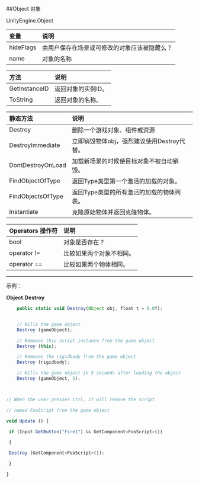 ##Object 对象

UnityEngine.Object

|变量|说明|
|:--|:--|
|hideFlags|由用户保存在场景或可修改的对象应该被隐藏么？|
|name|对象的名称|


|方法|说明|
|:--|:--|
|GetInstanceID|返回对象的实例ID。|
|ToString|返回对象的名称。|

|静态方法|说明|
|:--|:--|
|Destroy|删除一个游戏对象、组件或资源|
|DestroyImmediate|立即销毁物体obj，强烈建议使用Destroy代替。|
|DontDestroyOnLoad|加载新场景的时候使目标对象不被自动销毁。|
|FindObjectOfType|返回Type类型第一个激活的加载的对象。|
|FindObjectsOfType|返回Type类型的所有激活的加载的物体列表。|
|Instantiate|克隆原始物体并返回克隆物体。|


|Operators 操作符|说明|
|:--|:--|
|bool|对象是否存在？|
|operator !=|比较如果两个对象不相同。|
|operator ==|比较如果两个物体相同。|

---
示例：

**Object.Destroy**

```javascript
    public static void Destroy(Object obj, float t = 0.0f);


    // Kills the game object
    Destroy (gameObject);

    // Removes this script instance from the game object
    Destroy (this);

    // Removes the rigidbody from the game object
    Destroy (rigidbody);

    // Kills the game object in 5 seconds after loading the object
    Destroy (gameObject, 5);



// When the user presses Ctrl, it will remove the script

// named FooScript from the game object

void Update () {

 if (Input.GetButton("Fire1") && GetComponent<FooScript>())

 {

 Destroy (GetComponent<FooScript>());

 }

}


```


